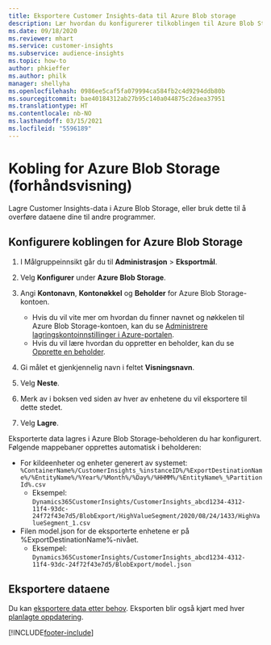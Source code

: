 ```yaml
---
title: Eksportere Customer Insights-data til Azure Blob storage
description: Lær hvordan du konfigurerer tilkoblingen til Azure Blob Storage.
ms.date: 09/18/2020
ms.reviewer: mhart
ms.service: customer-insights
ms.subservice: audience-insights
ms.topic: how-to
author: phkieffer
ms.author: philk
manager: shellyha
ms.openlocfilehash: 0986ee5caf5fa079994ca584fb2c4d9294ddb80b
ms.sourcegitcommit: bae40184312ab27b95c140a044875c2daea37951
ms.translationtype: HT
ms.contentlocale: nb-NO
ms.lasthandoff: 03/15/2021
ms.locfileid: "5596189"
---
```

# <a name="connector-for-azure-blob-storage-preview"></a>Kobling for Azure Blob Storage (forhåndsvisning)

Lagre Customer Insights-data i Azure Blob Storage, eller bruk dette til å overføre dataene dine til andre programmer.

## <a name="configure-the-connector-for-azure-blob-storage"></a>Konfigurere koblingen for Azure Blob Storage

1. I Målgruppeinnsikt går du til **Administrasjon** > **Eksportmål**.

1. Velg **Konfigurer** under **Azure Blob Storage**.

1. Angi **Kontonavn**, **Kontonøkkel** og **Beholder** for Azure Blob Storage-kontoen.
    - Hvis du vil vite mer om hvordan du finner navnet og nøkkelen til Azure Blob Storage-kontoen, kan du se [Administrere lagringskontoinnstillinger i Azure-portalen](/azure/storage/common/storage-account-manage).
    - Hvis du vil lære hvordan du oppretter en beholder, kan du se [Opprette en beholder](/azure/storage/blobs/storage-quickstart-blobs-portal#create-a-container).

1. Gi målet et gjenkjennelig navn i feltet **Visningsnavn**.

1. Velg **Neste**.

1. Merk av i boksen ved siden av hver av enhetene du vil eksportere til dette stedet.

1. Velg **Lagre**.

Eksporterte data lagres i Azure Blob Storage-beholderen du har konfigurert. Følgende mappebaner opprettes automatisk i beholderen:

- For kildeenheter og enheter generert av systemet: `%ContainerName%/CustomerInsights_%instanceID%/%ExportDestinationName%/%EntityName%/%Year%/%Month%/%Day%/%HHMM%/%EntityName%_%PartitionId%.csv`
  - Eksempel: `Dynamics365CustomerInsights/CustomerInsights_abcd1234-4312-11f4-93dc-24f72f43e7d5/BlobExport/HighValueSegment/2020/08/24/1433/HighValueSegment_1.csv`
- Filen model.json for de eksporterte enhetene er på %ExportDestinationName%-nivået.
  - Eksempel: `Dynamics365CustomerInsights/CustomerInsights_abcd1234-4312-11f4-93dc-24f72f43e7d5/BlobExport/model.json`

## <a name="export-the-data"></a>Eksportere dataene

Du kan [eksportere data etter behov](export-destinations.md#export-data-on-demand). Eksporten blir også kjørt med hver [planlagte oppdatering](system.md#schedule-tab).


[!INCLUDE[footer-include](../includes/footer-banner.md)]